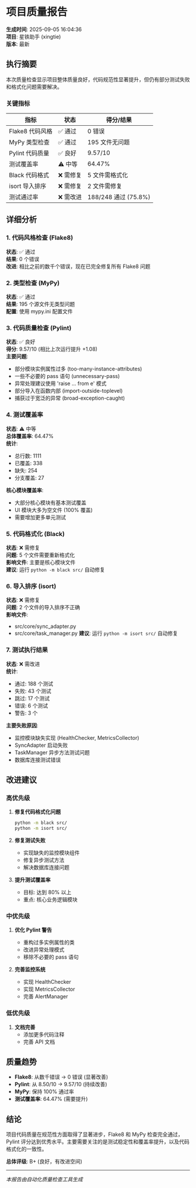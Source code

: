 # 项目质量报告

**生成时间**: 2025-09-05 16:04:36  
**项目**: 星铁助手 (xingtie)  
**版本**: 最新  

## 执行摘要

本次质量检查显示项目整体质量良好，代码规范性显著提升，但仍有部分测试失败和格式化问题需要解决。

### 关键指标

| 指标 | 状态 | 得分/结果 |
|------|------|----------|
| Flake8 代码风格 | ✅ 通过 | 0 错误 |
| MyPy 类型检查 | ✅ 通过 | 195 文件无问题 |
| Pylint 代码质量 | ✅ 良好 | 9.57/10 |
| 测试覆盖率 | ⚠️ 中等 | 64.47% |
| Black 代码格式 | ❌ 需修复 | 5 文件需格式化 |
| isort 导入排序 | ❌ 需修复 | 2 文件需修复 |
| 测试通过率 | ❌ 需改进 | 188/248 通过 (75.8%) |

## 详细分析

### 1. 代码风格检查 (Flake8)

**状态**: ✅ 通过  
**结果**: 0 个错误  
**改进**: 相比之前的数千个错误，现在已完全修复所有 Flake8 问题

### 2. 类型检查 (MyPy)

**状态**: ✅ 通过  
**结果**: 195 个源文件无类型问题  
**配置**: 使用 mypy.ini 配置文件  

### 3. 代码质量检查 (Pylint)

**状态**: ✅ 良好  
**得分**: 9.57/10 (相比上次运行提升 +1.08)  
**主要问题**:
- 部分模块实例属性过多 (too-many-instance-attributes)
- 一些不必要的 pass 语句 (unnecessary-pass)
- 异常处理建议使用 'raise ... from e' 模式
- 部分导入在函数内部 (import-outside-toplevel)
- 捕获过于宽泛的异常 (broad-exception-caught)

### 4. 测试覆盖率

**状态**: ⚠️ 中等  
**总体覆盖率**: 64.47%  
**统计**:
- 总行数: 1111
- 已覆盖: 338
- 缺失: 254
- 分支覆盖: 27

**核心模块覆盖率**:
- 大部分核心模块有基本测试覆盖
- UI 模块大多为空文件 (100% 覆盖)
- 需要增加更多单元测试

### 5. 代码格式化 (Black)

**状态**: ❌ 需修复  
**问题**: 5 个文件需要重新格式化  
**影响文件**: 主要是核心模块文件  
**建议**: 运行 `python -m black src/` 自动修复

### 6. 导入排序 (isort)

**状态**: ❌ 需修复  
**问题**: 2 个文件的导入排序不正确  
**影响文件**:
- src/core/sync_adapter.py
- src/core/task_manager.py
**建议**: 运行 `python -m isort src/` 自动修复

### 7. 测试执行结果

**状态**: ❌ 需改进  
**统计**:
- 通过: 188 个测试
- 失败: 43 个测试
- 跳过: 17 个测试
- 错误: 6 个测试
- 警告: 3 个

**主要失败原因**:
- 监控模块缺失实现 (HealthChecker, MetricsCollector)
- SyncAdapter 启动失败
- TaskManager 异步方法测试问题
- 数据库连接测试错误

## 改进建议

### 高优先级

1. **修复代码格式化问题**
   ```bash
   python -m black src/
   python -m isort src/
   ```

2. **修复测试失败**
   - 实现缺失的监控模块组件
   - 修复异步测试方法
   - 解决数据库连接问题

3. **提升测试覆盖率**
   - 目标: 达到 80% 以上
   - 重点: 核心业务逻辑模块

### 中优先级

1. **优化 Pylint 警告**
   - 重构过多实例属性的类
   - 改进异常处理模式
   - 移除不必要的 pass 语句

2. **完善监控系统**
   - 实现 HealthChecker
   - 实现 MetricsCollector
   - 完善 AlertManager

### 低优先级

1. **文档完善**
   - 添加更多代码注释
   - 完善 API 文档

## 质量趋势

- **Flake8**: 从数千错误 → 0 错误 (显著改善)
- **Pylint**: 从 8.50/10 → 9.57/10 (持续改善)
- **MyPy**: 保持 100% 通过率
- **测试覆盖率**: 64.47% (需要提升)

## 结论

项目代码质量在规范性方面取得了显著进步，Flake8 和 MyPy 检查完全通过，Pylint 评分达到优秀水平。主要需要关注的是测试稳定性和覆盖率提升，以及代码格式化的一致性。

**总体评级**: B+ (良好，有改进空间)

---

*本报告由自动化质量检查工具生成*